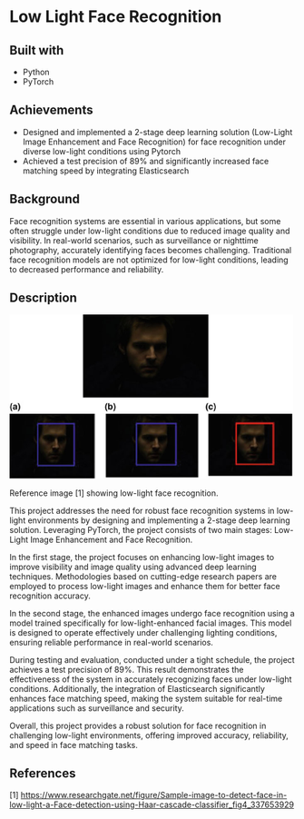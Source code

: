 # Low Light Face Recognition
## Built with
- Python
- PyTorch

## Achievements
- Designed and implemented a 2-stage deep learning solution (Low-Light Image Enhancement and Face Recognition) for face recognition under diverse low-light conditions using Pytorch
- Achieved a test precision of 89% and significantly increased face matching speed by integrating Elasticsearch

## Background
Face recognition systems are essential in various applications, but some often struggle under low-light conditions due to reduced image quality and visibility. In real-world scenarios, such as surveillance or nighttime photography, accurately identifying faces becomes challenging. Traditional face recognition models are not optimized for low-light conditions, leading to decreased performance and reliability.

## Description
<img src="images/face_recognition.png" alt="Reference image [1] showing low-light face recognition." width="500">

Reference image [1] showing low-light face recognition.

This project addresses the need for robust face recognition systems in low-light environments by designing and implementing a 2-stage deep learning solution. Leveraging PyTorch, the project consists of two main stages: Low-Light Image Enhancement and Face Recognition.

In the first stage, the project focuses on enhancing low-light images to improve visibility and image quality using advanced deep learning techniques. Methodologies based on cutting-edge research papers are employed to process low-light images and enhance them for better face recognition accuracy.

In the second stage, the enhanced images undergo face recognition using a model trained specifically for low-light-enhanced facial images. This model is designed to operate effectively under challenging lighting conditions, ensuring reliable performance in real-world scenarios.

During testing and evaluation, conducted under a tight schedule, the project achieves a test precision of 89%. This result demonstrates the effectiveness of the system in accurately recognizing faces under low-light conditions. Additionally, the integration of Elasticsearch significantly enhances face matching speed, making the system suitable for real-time applications such as surveillance and security.

Overall, this project provides a robust solution for face recognition in challenging low-light environments, offering improved accuracy, reliability, and speed in face matching tasks.

## References
[1] https://www.researchgate.net/figure/Sample-image-to-detect-face-in-low-light-a-Face-detection-using-Haar-cascade-classifier_fig4_337653929
